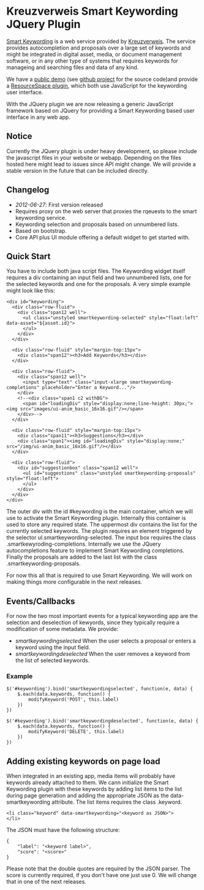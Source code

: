 # Kreuzverweis Smart Keywording JQuery Plugin

[Smart Keywording](http://kreuzverweis.com/smart-keywording/) is a web service provided by [Kreuzverweis](http://kreuzverweis.com). The service provides autocompletion and proposals over a large set of keywords and might be integrated in digital asset, media, or document management software, or in any other type of systems that requires keywords for manageing and searching files and data of any kind.

We have a [public demo](http://kreuzverweis.herokuapp.com) (see [github project](https://github.com/kreuzverweis/smartkeywording_web) for the source code)and provide a [ResourceSpace plugin](https://github.com/kreuzverweis/smartkeywording_rs), which both use JavaScript for the keywording user interface.

With the JQuery plugin we are now releasing a generic JavaScript framework based on JQuery for providing a Smart Keywording based user interface in any web app.

## Notice

Currently the JQuery plugin is under heavy development, so please include the javascript files in your website or webapp. Depending on the files hosted here might lead to issues since API might change. We will provide a stable version in the future that can be included directly.

## Changelog

* *2012-06-27*: First version released
 * Requires proxy on the web server that proxies the rqeuests to the smart keywording service.
 * Keywording selection and proposals based on unnumbered lists.
 * Based on bootstrap.
 * Core API plus UI module offering a default widget to get started with.

## Quick Start

You have to include both java script files. The Keywording widget itself requires a div containing an input field and two unnumbered lists, one for the selected keywords and one for the proposals. A very simple example might look like this:

	<div id="keywording">
	  <div class="row-fluid">
	    <div class="span12 well">
	      <ul class="unstyled smartkeywording-selected" style="float:left" data-asset="${asset.id}">
	      </ul>
	    </div>
	  </div>

	  <div class="row-fluid" style="margin-top:15px">
	    <div class="span12"><h3>Add Keywords</h3></div>
	  </div>

	  <div class="row-fluid">
	    <div class="span12 well">
	      <input type="text" class="input-xlarge smartkeywording-completions" placeholder="Enter a Keyword..."/>
	    </div>          
	    <!--<div class="span1 c2 withBG">   
	      <span id="loadingDiv" style="display:none;line-height: 30px;"><img src="images/ui-anim_basic_16x16.gif"/></span>
	    </div>-->
	  </div>

	  <div class="row-fluid" style="margin-top:15px">
	    <div class="span11"><h3>Suggestions</h3></div>
	    <div class="span1"><img id="loadingDiv" style="display:none;" src="/img/ui-anim_basic_16x16.gif"/></div>
	  </div>

	  <div class="row-fluid">
	    <div id="suggestionbox" class="span12 well">
	      <ul id="suggestions" class="unstyled smartkeywording-proposals" style="float:left">
	      </ul>
	    </div>
	  </div>
	</div>

The outer div with the id #keywording is the main container, which we will use to activate the Smart Keywording plugin. Internally this container is used to store any required state. The uppermost div contains the list for the currently selected keywords. The plugin requires an element triggered by the selector ul.smartkeywording-selected. The input box requires the class .smartkewyroding-completions. Internally we use the JQuery autocompletions feature to implement Smart Keywording completions. Finally the proposals are added to the last list with the class .smartkeywording-proposals.

For now this all that is required to use Smart Keywording. We will work on making things more configurable in the next releases.

## Events/Callbacks

For now the two most important events for a typical keywording app are the selection and deselection of kewyords, since they typically require a modification of some metadata. We provide:

* *smartkeywordingselected* When the user selects a proposal or enters a keyword using the input field.
* *smartkeywordingdeselected* When the user removes a keyword from the list of selected keywords.

### Example

	$('#keywording').bind('smartkeywordingselected', function(e, data) {
		$.each(data.keywords, function() {
			modifyKeyword('POST', this.label)
		})
	})

	$('#keywording').bind('smartkeywordingdeselected', function(e, data) {
		$.each(data.keywords, function() {
			modifyKeyword('DELETE', this.label)
		})
	})

## Adding existing keywords on page load

When integrated in an existing app, media items will probably have keywords already attached to them. We cann initialize the Smart Keywording plugin with these keywords by adding list items to the list during page generation and adding the appropriate JSON as the data-smartkeywording attribute. The list items requires the class .keyword.

    <li class="keyword" data-smartkeywording="<keyword as JSON>">
    </li>

The JSON must have the following structure:

 	{
 		"label": "<keyword label>",
 		"score": "<score>"
	}

Please note that the double quotes are required by the JSON parser. The score is currently required, if you don't have one just use 0. We will change that in one of the next releases.